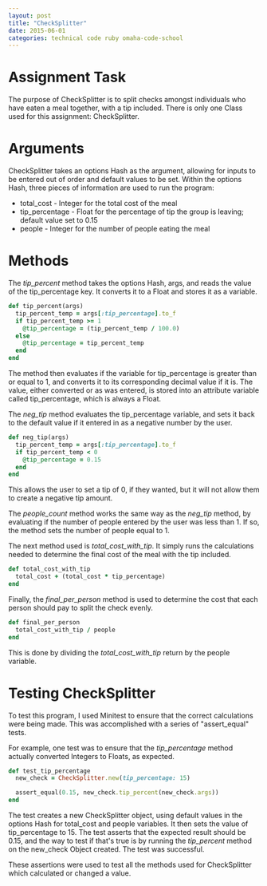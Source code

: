 ```yaml
---
layout: post
title: "CheckSplitter"
date: 2015-06-01
categories: technical code ruby omaha-code-school
---
```

# Assignment Task
The purpose of CheckSplitter is to split checks amongst individuals who have eaten a meal together, with a tip included.  There is only one Class used for this assignment: CheckSplitter.

# Arguments
CheckSplitter takes an options Hash as the argument, allowing for inputs to be entered out of order and default values to be set.  Within the options Hash, three pieces of information are used to run the program:

- total\_cost - Integer for the total cost of the meal
- tip\_percentage - Float for the percentage of tip the group is leaving; default value set to 0.15
- people - Integer for the number of people eating the meal

# Methods
The _tip\_percent_ method takes the options Hash, args, and reads the value of the tip\_percentage key. It converts it to a Float and stores it as a variable.

~~~ruby
def tip_percent(args)
  tip_percent_temp = args[:tip_percentage].to_f
  if tip_percent_temp >= 1
    @tip_percentage = (tip_percent_temp / 100.0)
  else
    @tip_percentage = tip_percent_temp
  end
end
~~~

The method then evaluates if the variable for tip\_percentage is greater than or equal to 1, and converts it to its corresponding decimal value if it is. The value, either converted or as was entered, is stored into an attribute variable called tip\_percentage, which is always a Float.

The _neg\_tip_ method evaluates the tip\_percentage variable, and sets it back to the default value if it entered in as a negative number by the user.

~~~ruby
def neg_tip(args)
  tip_percent_temp = args[:tip_percentage].to_f
  if tip_percent_temp < 0
    @tip_percentage = 0.15
  end
end
~~~

This allows the user to set a tip of 0, if they wanted, but it will not allow them to create a negative tip amount.

The _people\_count_ method works the same way as the _neg\_tip_ method, by evaluating if the number of people entered by the user was less than 1. If so, the method sets the number of people equal to 1.

The next method used is _total\_cost\_with\_tip_. It simply runs the calculations needed to determine the final cost of the meal with the tip included.

~~~ruby
def total_cost_with_tip
  total_cost + (total_cost * tip_percentage)
end
~~~

Finally, the _final\_per\_person_ method is used to determine the cost that each person should pay to split the check evenly.

~~~ruby
def final_per_person
  total_cost_with_tip / people
end
~~~

This is done by dividing the _total\_cost\_with\_tip_ return by the people variable.

# Testing CheckSplitter
To test this program, I used Minitest to ensure that the correct calculations were being made. This was accomplished with a series of "assert\_equal" tests.

For example, one test was to ensure that the _tip\_percentage_ method actually converted Integers to Floats, as expected.

~~~ruby
def test_tip_percentage
  new_check = CheckSplitter.new(tip_percentage: 15)

  assert_equal(0.15, new_check.tip_percent(new_check.args))
end
~~~

The test creates a new CheckSplitter object, using default values in the options Hash for total_cost and people variables. It then sets the value of tip\_percentage to 15. The test asserts that the expected result should be 0.15, and the way to test if that's true is by running the _tip\_percent_ method on the new_check Object created.  The test was successful.

These assertions were used to test all the methods used for CheckSplitter which calculated or changed a value.
